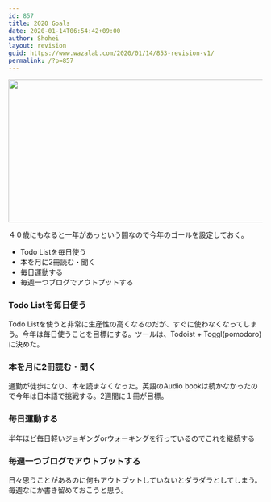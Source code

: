 ```yaml
---
id: 857
title: 2020 Goals
date: 2020-01-14T06:54:42+09:00
author: Shohei
layout: revision
guid: https://www.wazalab.com/2020/01/14/853-revision-v1/
permalink: /?p=857
---
```

<img src="https://www.wazalab.com/wp-content/uploads/2020/01/Screenshot-2020-01-06-at-10.31.01.png" alt="" width="577" height="284" class="alignnone size-full wp-image-855" />

４０歳にもなると一年があっという間なので今年のゴールを設定しておく。

* Todo Listを毎日使う
* 本を月に2冊読む・聞く
* 毎日運動する
* 毎週一つブログでアウトプットする

### Todo Listを毎日使う
Todo Listを使うと非常に生産性の高くなるのだが、すぐに使わなくなってしまう。今年は毎日使うことを目標にする。ツールは、Todoist + Toggl(pomodoro)に決めた。

### 本を月に2冊読む・聞く
通勤が徒歩になり、本を読まなくなった。英語のAudio bookは続かなかったので今年は日本語で挑戦する。2週間に１冊が目標。

### 毎日運動する
半年ほど毎日軽いジョギングorウォーキングを行っているのでこれを継続する

### 毎週一つブログでアウトプットする
日々思うことがあるのに何もアウトプットしていないとダラダラとしてしまう。毎週なにか書き留めておこうと思う。